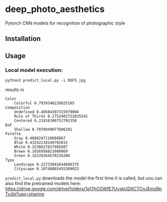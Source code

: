 # deep_photo_aesthetics
Pytorch CNN models for recognition of photographic style

## Installation

## Usage

### Local model execution:
```
python3 predict_local.py -i DOF5.jpg
```
results in 
```
Color
	Colorful 0.7939348220825195
Composition
	Undefined 0.40584397315979004
	Rule of Thirds 0.2752402722835541
	Centered 0.21816390752792358
DoF
	Shallow 0.7070949077606201
Palette
	Gray 0.4880247116088867
	Blue 0.43242210149765015
	White 0.3236027657985687
	Brown 0.1656956821680069
	Green 0.16228264570236206
Type
	Landscape 0.22733041644096375
	Cityscape 0.10748865455389023
```

`predict_local.py` downloads the model the first time it is called, but uou can also find the pretrained models here:
https://drive.google.com/drive/folders/1e17hCGWfE7UyxkUDXCTCnJEmzRpTvJbi?usp=sharing
